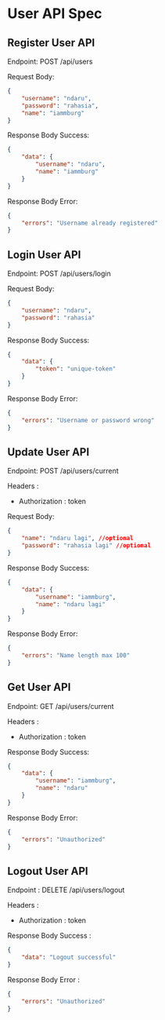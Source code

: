 # User API Spec

## Register User API

Endpoint: POST /api/users

Request Body:

```json
{
    "username": "ndaru",
    "password": "rahasia",
    "name": "iammburg"
}
```

Response Body Success:

```json
{
    "data": {
        "username": "ndaru",
        "name": "iammburg"
    }
}
```

Response Body Error:

```json
{
    "errors": "Username already registered"
}
```

## Login User API

Endpoint: POST /api/users/login

Request Body:

```json
{
    "username": "ndaru",
    "password": "rahasia"
}
```

Response Body Success:

```json
{
    "data": {
        "token": "unique-token"
    }
}
```

Response Body Error:

```json
{
    "errors": "Username or password wrong"
}
```

## Update User API

Endpoint: POST /api/users/current

Headers :

-   Authorization : token

Request Body:

```json
{
    "name": "ndaru lagi", //optional
    "password": "rahasia lagi" //optional
}
```

Response Body Success:

```json
{
    "data": {
        "username": "iammburg",
        "name": "ndaru lagi"
    }
}
```

Response Body Error:

```json
{
    "errors": "Name length max 100"
}
```

## Get User API

Endpoint: GET /api/users/current

Headers :

-   Authorization : token

Response Body Success:

```json
{
    "data": {
        "username": "iammburg",
        "name": "ndaru"
    }
}
```

Response Body Error:

```json
{
    "errors": "Unauthorized"
}
```

## Logout User API

Endpoint : DELETE /api/users/logout

Headers :

-   Authorization : token

Response Body Success :

```json
{
    "data": "Logout successful"
}
```

Response Body Error :

```json
{
    "errors": "Unauthorized"
}
```

